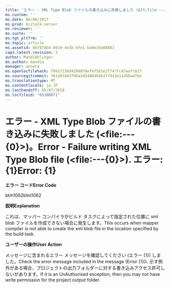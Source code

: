 ```yaml
---
title: 'エラー - XML Type Blob ファイルの書き込みに失敗しました (&lt;file:---{0}&gt;)。 エラー: {1} |Microsoft Docs'
ms.custom: ''
ms.date: 06/08/2017
ms.prod: biztalk-server
ms.reviewer: ''
ms.suite: ''
ms.tgt_pltfrm: ''
ms.topic: article
ms.assetid: bb787db4-0919-4e1b-bfe1-ba0e19a08881
caps.latest.revision: 3
author: MandiOhlinger
ms.author: mandia
manager: anneta
ms.openlocfilehash: f8917230d4209079ef6f581e2f747fc45aafc827
ms.sourcegitcommit: 381e83d43796a345488d54b3f7413e11d56ad7be
ms.translationtype: MT
ms.contentlocale: ja-JP
ms.lasthandoff: 05/07/2019
ms.locfileid: "65388871"
---
```

# <a name="error---failure-writing-xml-type-blob-file-ltfile---0gt-error-1"></a><span data-ttu-id="fb17a-103">エラー - XML Type Blob ファイルの書き込みに失敗しました (&lt;file:---{0}&gt;)。</span><span class="sxs-lookup"><span data-stu-id="fb17a-103">Error - Failure writing XML Type Blob file (&lt;file:---{0}&gt;).</span></span> <span data-ttu-id="fb17a-104">エラー: {1}</span><span class="sxs-lookup"><span data-stu-id="fb17a-104">Error: {1}</span></span>
<span data-ttu-id="fb17a-105">**エラー コード**</span><span class="sxs-lookup"><span data-stu-id="fb17a-105">**Error Code**</span></span>  
  
 <span data-ttu-id="fb17a-106">btm1062</span><span class="sxs-lookup"><span data-stu-id="fb17a-106">btm1062</span></span>  
  
 <span data-ttu-id="fb17a-107">**説明**</span><span class="sxs-lookup"><span data-stu-id="fb17a-107">**Explanation**</span></span>  
  
 <span data-ttu-id="fb17a-108">これは、マッパー コンパイラがビルド タスクによって指定された位置に xml blob ファイルを作成できない場合に発生します。</span><span class="sxs-lookup"><span data-stu-id="fb17a-108">This occurs when mapper compiler is not able to create the xml blob file in the location specified by the build task.</span></span>  
  
 <span data-ttu-id="fb17a-109">**ユーザーの操作**</span><span class="sxs-lookup"><span data-stu-id="fb17a-109">**User Action**</span></span>  
  
 <span data-ttu-id="fb17a-110">メッセージに含まれるエラー メッセージを確認してください (エラー {1}) しました。</span><span class="sxs-lookup"><span data-stu-id="fb17a-110">Check the error message included in the message (Error {1})i.</span></span> <span data-ttu-id="fb17a-111">示す例外がある場合、プロジェクトの出力フォルダーに対する書き込みアクセス許可しないがあります。</span><span class="sxs-lookup"><span data-stu-id="fb17a-111">If it is an UnAuthorised exception, then you may not have write permission for the project output folder.</span></span>